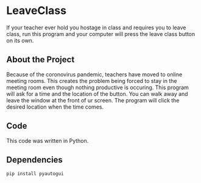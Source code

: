 # LeaveClass

If your teacher ever hold you hostage in class and requires you to leave class, run this program and your computer will press the leave class button on its own.

## About the Project
Because of the coronovirus pandemic, teachers have moved to online meeting rooms. 
This creates the problem being forced to stay in the meeting room even though nothing productive is occuring.
This program will ask for a time and the location of the button. You can walk away and leave the window at the front of ur screen.
The program will click the desired location when the time comes.

## Code
This code was written in Python.

## Dependencies 
`pip install pyautogui`
